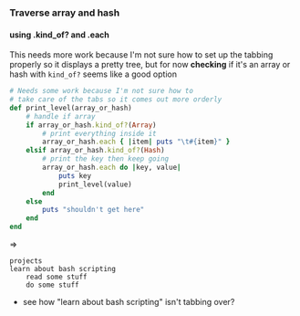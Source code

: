 ### Traverse array and hash
#### using .kind_of? and .each
This needs more work because I'm not sure how to set up the tabbing properly so it displays a pretty tree, but for now **checking** if it's an array or hash with `kind_of?` seems like a good option


```ruby
# Needs some work because I'm not sure how to 
# take care of the tabs so it comes out more orderly
def print_level(array_or_hash)
    # handle if array
    if array_or_hash.kind_of?(Array)
        # print everything inside it
        array_or_hash.each { |item| puts "\t#{item}" }
    elsif array_or_hash.kind_of?(Hash)
        # print the key then keep going
        array_or_hash.each do |key, value|
            puts key
            print_level(value)
        end
    else
        puts "shouldn't get here"
    end
end
```
=> 
```
projects
learn about bash scripting
    read some stuff
    do some stuff
```

* see how "learn about bash scripting" isn't tabbing over?

